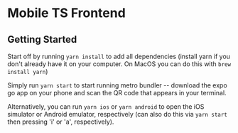 # Mobile TS Frontend
## Getting Started
Start off by running `yarn install` to add all dependencies (install yarn if you don't already have it on your computer. On MacOS you can do this with `brew install yarn`)

Simply run `yarn start` to start running metro bundler -- download the expo go app on your phone and scan the QR code that appears in your terminal.

Alternatively, you can run `yarn ios` or `yarn android` to open the iOS simulator or Android emulator, respectively (can also do this via `yarn start` then pressing 'i' or 'a', respectively).
